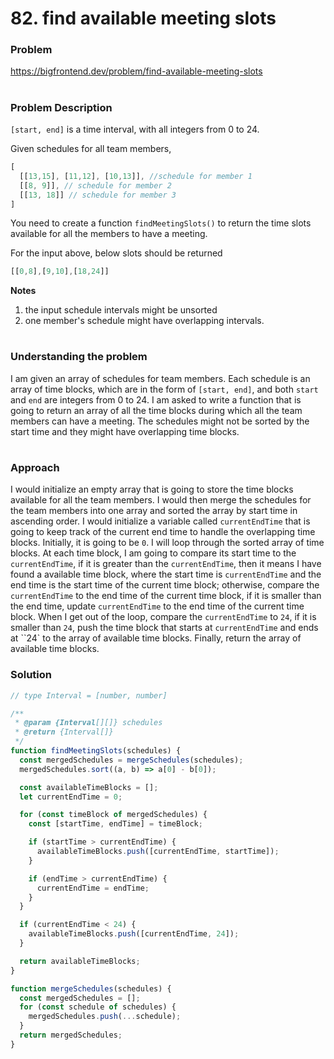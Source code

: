 # 82. find available meeting slots

### Problem

https://bigfrontend.dev/problem/find-available-meeting-slots

#

### Problem Description

`[start, end]` is a time interval, with all integers from 0 to 24.

Given schedules for all team members,

<!--prettier-ignore-->
```js
[
  [[13,15], [11,12], [10,13]], //schedule for member 1
  [[8, 9]], // schedule for member 2
  [[13, 18]] // schedule for member 3
]
```

You need to create a function `findMeetingSlots()` to return the time slots available for all the members to have a meeting.

For the input above, below slots should be returned

<!--prettier-ignore-->
```js
[[0,8],[9,10],[18,24]]
```

**Notes**

1. the input schedule intervals might be unsorted
2. one member's schedule might have overlapping intervals.

#

### Understanding the problem

I am given an array of schedules for team members. Each schedule is an array of time blocks, which are in the form of `[start, end]`, and both `start` and `end` are integers from 0 to 24. I am asked to write a function that is going to return an array of all the time blocks during which all the team members can have a meeting. The schedules might not be sorted by the start time and they might have overlapping time blocks.

#

### Approach

I would initialize an empty array that is going to store the time blocks available for all the team members. I would then merge the schedules for the team members into one array and sorted the array by start time in ascending order. I would initialize a variable called `currentEndTime` that is going to keep track of the current end time to handle the overlapping time blocks. Initially, it is going to be `0`. I will loop through the sorted array of time blocks. At each time block, I am going to compare its start time to the `currentEndTime`, if it is greater than the `currentEndTime`, then it means I have found a available time block, where the start time is `currentEndTime` and the end time is the start time of the current time block; otherwise, compare the `currentEndTime` to the end time of the current time block, if it is smaller than the end time, update `currentEndTime` to the end time of the current time block. When I get out of the loop, compare the `currentEndTime` to `24`, if it is smaller than `24`, push the time block that starts at `currentEndTime` and ends at ``24` to the array of available time blocks. Finally, return the array of available time blocks.

### Solution

```js
// type Interval = [number, number]

/**
 * @param {Interval[][]} schedules
 * @return {Interval[]}
 */
function findMeetingSlots(schedules) {
  const mergedSchedules = mergeSchedules(schedules);
  mergedSchedules.sort((a, b) => a[0] - b[0]);

  const availableTimeBlocks = [];
  let currentEndTime = 0;

  for (const timeBlock of mergedSchedules) {
    const [startTime, endTime] = timeBlock;

    if (startTime > currentEndTime) {
      availableTimeBlocks.push([currentEndTime, startTime]);
    }

    if (endTime > currentEndTime) {
      currentEndTime = endTime;
    }
  }

  if (currentEndTime < 24) {
    availableTimeBlocks.push([currentEndTime, 24]);
  }

  return availableTimeBlocks;
}

function mergeSchedules(schedules) {
  const mergedSchedules = [];
  for (const schedule of schedules) {
    mergedSchedules.push(...schedule);
  }
  return mergedSchedules;
}
```
